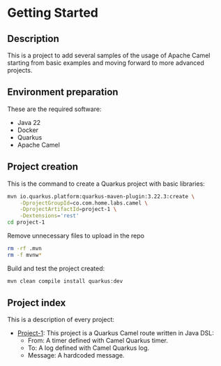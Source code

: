 # Getting Started

## Description

This is a project to add several samples of the usage of Apache Camel starting from basic examples and moving forward to more advanced projects.

## Environment preparation

These are the required software:

- Java 22
- Docker
- Quarkus
- Apache Camel

## Project creation

This is the command to create a Quarkus project with basic libraries:

```bash
mvn io.quarkus.platform:quarkus-maven-plugin:3.22.3:create \
    -DprojectGroupId=co.com.home.labs.camel \
    -DprojectArtifactId=project-1 \
    -Dextensions='rest'
cd project-1
```

Remove unnecessary files to upload in the repo

```bash
rm -rf .mvn
rm -f mvnw*
```

Build and test the project created:

```bash
mvn clean compile install quarkus:dev
```

## Project index

This is a description of every project:

- [Project-1](./project-1/): This project is a Quarkus Camel route written in Java DSL:
  - From: A timer defined with Camel Quarkus timer.
  - To: A log defined with Camel Quarkus log.
  - Message: A hardcoded message.
